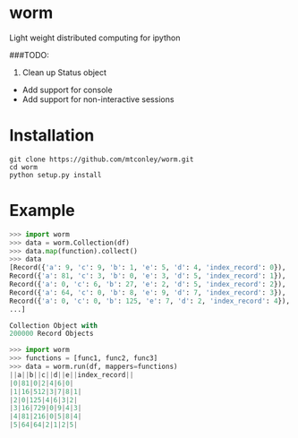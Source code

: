 # worm
Light weight distributed computing for ipython

###TODO:
1. Clean up Status object
* Add support for console
* Add support for non-interactive sessions

# Installation
```
git clone https://github.com/mtconley/worm.git
cd worm
python setup.py install
```

# Example
```python
>>> import worm
>>> data = worm.Collection(df)
>>> data.map(function).collect()
>>> data
[Record({'a': 9, 'c': 9, 'b': 1, 'e': 5, 'd': 4, 'index_record': 0}),
Record({'a': 81, 'c': 3, 'b': 0, 'e': 3, 'd': 5, 'index_record': 1}),
Record({'a': 0, 'c': 6, 'b': 27, 'e': 2, 'd': 5, 'index_record': 2}),
Record({'a': 64, 'c': 0, 'b': 8, 'e': 9, 'd': 7, 'index_record': 3}),
Record({'a': 0, 'c': 0, 'b': 125, 'e': 7, 'd': 2, 'index_record': 4}),
...]

Collection Object with
200000 Record Objects
```

```python
>>> import worm
>>> functions = [func1, func2, func3]
>>> data = worm.run(df, mappers=functions)
||a||b||c||d||e||index_record||
|0|81|0|2|4|6|0|
|1|16|512|3|7|8|1|
|2|0|125|4|6|3|2|
|3|16|729|0|9|4|3|
|4|81|216|0|5|8|4|
|5|64|64|2|1|2|5|
```
